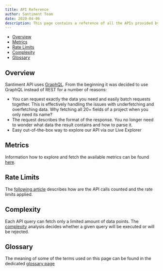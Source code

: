 ```yaml
---
title: API Reference
author: Santiment Team
date: 2020-04-06
description: This page contains a reference of all the APIs provided by Santiment.
---
```



- [Overview](#overview)
- [Metrics](#metrics)
- [Rate Limits](#rate-limits)
- [Complexity](#complexity)
- [Glossary](#glossary)

## Overview

Santiment API uses [GraphQL](https://graphql.org). From the beginning it was
decided to use GraphQL instead of REST for a number of reasons:

- You can request exactly the data you need and easily batch requests together.
  This is effectively handling the issues with underfetching and overfetching
  data. Why fetching all 20+ fields of a project when you only need its name?
- The request describes the format of the response. You no longer need to wonder
  what data the result contains and how to parse it.
- Easy out-of-the-box way to explore our API via our Live Explorer

## Metrics

Information how to explore and fetch the available metrics can be found [here](/sanapi/fetching-metrics).

## Rate Limits

The [following article](./rate-limits) describes how are the API calls counted and the rate limits applied.

## Complexity

Each API query can fetch only a limited amount of data points. The [complexity](./complexity) analysis decides
whether a given query will be executed or will be rejected.

## Glossary

The meaning of some of the terms used on this page can be found in the dedicated [glossary page](/glossary)
